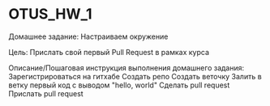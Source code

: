 # OTUS_HW_1
Домашнее задание: 
Настраиваем окружение

Цель: 
Прислать свой первый Pull Request в рамках курса

Описание/Пошаговая инструкция выполнения домашнего задания:
Зарегистрироваться на гитхабе
Создать репо
Создать веточку
Залить в ветку первый код с выводом "hello, world"
Сделать pull request
Прислать pull request
